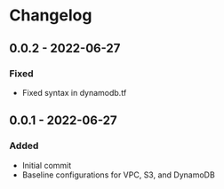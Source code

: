 # Changelog

## 0.0.2 - 2022-06-27

### Fixed
- Fixed syntax in dynamodb.tf

## 0.0.1 - 2022-06-27

### Added
- Initial commit
- Baseline configurations for VPC, S3, and DynamoDB
